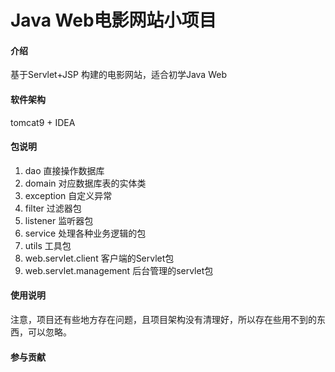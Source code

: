 # Java Web电影网站小项目

#### 介绍
基于Servlet+JSP 构建的电影网站，适合初学Java Web

#### 软件架构
   tomcat9 + IDEA


#### 包说明

1. dao 直接操作数据库
2. domain 对应数据库表的实体类
3. exception 自定义异常
4. filter 过滤器包
5. listener 监听器包
6. service 处理各种业务逻辑的包
7. utils 工具包
8. web.servlet.client 客户端的Servlet包
9. web.servlet.management 后台管理的servlet包

#### 使用说明
注意，项目还有些地方存在问题，且项目架构没有清理好，所以存在些用不到的东西，可以忽略。

#### 参与贡献
